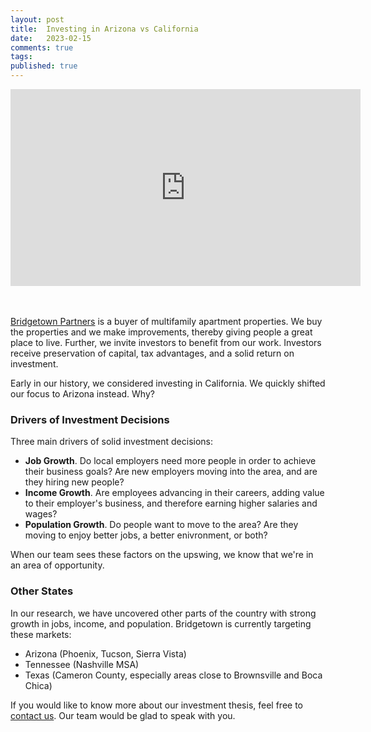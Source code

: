 ```yaml
---
layout: post
title:  Investing in Arizona vs California
date:   2023-02-15
comments: true
tags: 
published: true
---
```


<iframe width="560" height="315" src="https://www.youtube.com/embed/bDVlE4D8h7Y" title="YouTube video player" frameborder="0" allow="accelerometer; autoplay; clipboard-write; encrypted-media; gyroscope; picture-in-picture; web-share" allowfullscreen></iframe>

<br/>&nbsp;<br/>
[Bridgetown Partners](https://bridgetownpartners.com/) is a buyer of multifamily apartment properties. We buy the properties and we make improvements, thereby giving people a great place to live. Further, we invite investors to benefit from our work. Investors receive preservation of capital, tax advantages, and a solid return on investment.

Early in our history, we considered investing in California. We quickly shifted our focus to Arizona instead. Why?

<!--more-->

### Drivers of Investment Decisions

Three main drivers of solid investment decisions:

* **Job Growth**. Do local employers need more people in order to achieve their business goals? Are new employers moving into the area, and are they hiring new people?
* **Income Growth**. Are employees advancing in their careers, adding value to their employer's business, and therefore earning higher salaries and wages?
* **Population Growth**. Do people want to move to the area? Are they moving to enjoy better jobs, a better enivronment, or both?

When our team sees these factors on the upswing, we know that we're in an area of opportunity.

### Other States

In our research, we have uncovered other parts of the country with strong growth in jobs, income, and population. Bridgetown is currently targeting these markets:

* Arizona (Phoenix, Tucson, Sierra Vista)
* Tennessee (Nashville MSA)
* Texas (Cameron County, especially areas close to Brownsville and Boca Chica)

If you would like to know more about our investment thesis, feel free to [contact us](/contact). Our team would be glad to speak with you.